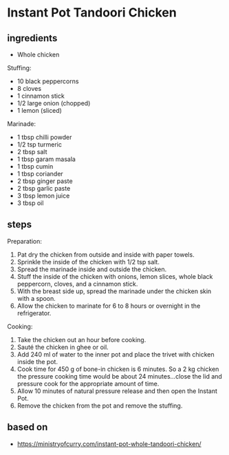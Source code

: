 # Instant Pot Tandoori Chicken

## ingredients

- Whole chicken

Stuffing:

- 10 black peppercorns
- 8 cloves
- 1 cinnamon stick
- 1/2 large onion (chopped)
- 1 lemon (sliced)

Marinade:

- 1 tbsp chilli powder
- 1/2 tsp turmeric
- 2 tbsp salt
- 1 tbsp garam masala
- 1 tbsp cumin
- 1 tbsp coriander
- 2 tbsp ginger paste
- 2 tbsp garlic paste
- 3 tbsp lemon juice
- 3 tbsp oil

## steps

Preparation:

1. Pat dry the chicken from outside and inside with paper towels.
2. Sprinkle the inside of the chicken with 1/2 tsp salt.
3. Spread the marinade inside and outside the chicken.
4. Stuff the inside of the chicken with onions, lemon slices, whole black peppercorn, cloves, and a cinnamon stick.
5. With the breast side up, spread the marinade under the chicken skin with a spoon.
6. Allow the chicken to marinate for 6 to 8 hours or overnight in the refrigerator.

Cooking:

1. Take the chicken out an hour before cooking.
2. Sauté the chicken in ghee or oil.
3. Add 240 ml of water to the inner pot and place the trivet with chicken inside the pot.
4. Cook time for  450 g of bone-in chicken is 6 minutes. So a  2 kg chicken the pressure cooking time would be about 24 minutes...close the lid and pressure cook for the appropriate amount of time.
5. Allow 10 minutes of natural pressure release and then open the Instant Pot.
6. Remove the chicken from the pot and remove the stuffing.

## based on

- https://ministryofcurry.com/instant-pot-whole-tandoori-chicken/
